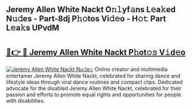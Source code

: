 ## Jeremy Allen White Nackt O𝚗𝚕yf𝚊ns L𝚎a𝚔ed N𝚞𝚍es - Part-8dj P𝚑𝚘tos Vi𝚍𝚎o - H𝚘𝚝 Part L𝚎a𝚔s UPvdM

# <h2><a href="http://kfea0p.oniu.top/?m=Jeremy+Allen+White+Nackt">🔗👉 🔴 Jeremy Allen White Nackt P𝚑ot𝚘𝚜 V𝚒d𝚎o</a></h2>

[![Jeremy Allen White Nackt Nu𝚍e𝚜](https://i.imgur.com/0qMVB7G.gif)](http://kfea0p.oniu.top/?m=Jeremy+Allen+White+Nackt)
Online creator and multimedia entertainer Jeremy Allen White Nackt, celebrated for sharing dance and lifestyle ideas through viral dance routines and compact clips. Dedicated advocate for the disabled Jeremy Allen White Nackt, celebrated for their passion and efforts to promote equal rights and opportunities for people with disabilities.  
